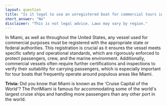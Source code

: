 ```yaml
---
layout: question
title: "Is it legal to use an unregistered boat for commercial tours in the waters around Miami?"
short_answer: "No"
disclaimer: "This is not legal advice. Laws may vary by region."
---
```


In Miami, as well as throughout the United States, any vessel used for commercial purposes must be registered with the appropriate state or federal authorities. This registration is crucial as it ensures the vessel meets specific safety and operational standards, which are rigorously enforced to protect passengers, crew, and the marine environment. Additionally, commercial vessels often require further certifications and inspections to verify their suitability for carrying passengers, which is especially important for tour boats that frequently operate around populous areas like Miami.

**Trivia:** Did you know that Miami is known as the 'Cruise Capital of the World'? The PortMiami is famous for accommodating some of the world's largest cruise ships and handling more passengers than any other port in the world.
